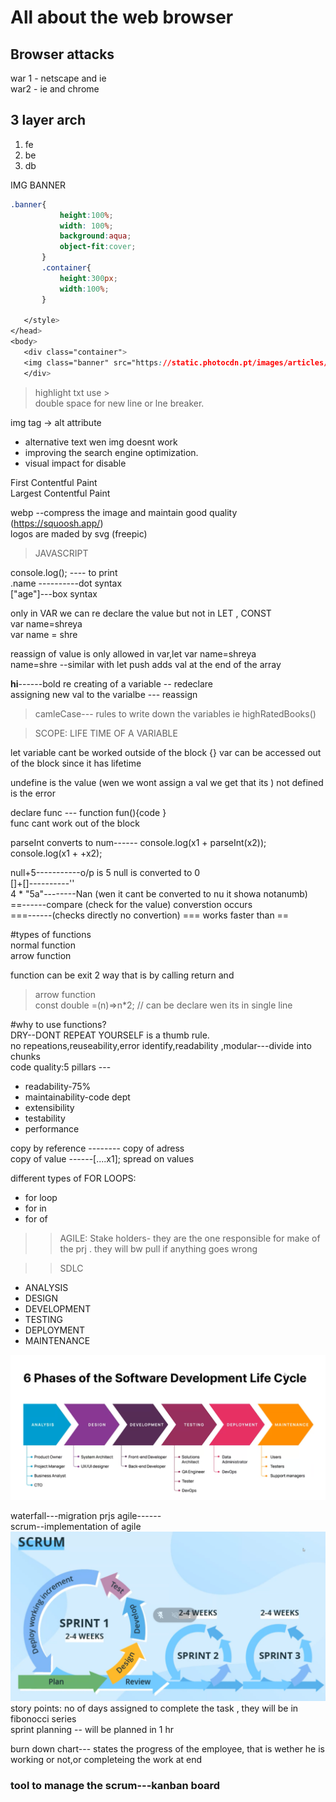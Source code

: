 # All about the web browser

## Browser attacks

war 1 - netscape and ie  
war2 - ie and chrome

## 3 layer arch

1.  fe
1.  be
1.  db

IMG BANNER

```css
.banner{
           height:100%;
           width: 100%;
           background:aqua;
           object-fit:cover;
       }
       .container{
           height:300px;
           width:100%;
       }

   </style>
</head>
<body>
   <div class="container">
   <img class="banner" src="https://static.photocdn.pt/images/articles/2023/10/02/Sunset_Landscape_Photography_4_Tips_for_Success.webp"/>
   </div>

```

> highlight txt use >  
> double space for new line or lne breaker.

img tag -> alt attribute

- alternative text wen img doesnt work
- improving the search engine optimization.
- visual impact for disable

First Contentful Paint  
Largest Contentful Paint

webp --compress the image and maintain good quality (https://squoosh.app/)  
logos are maded by svg (freepic)

> JAVASCRIPT

console.log(); ---- to print  
.name ----------dot syntax  
["age"]---box syntax

only in VAR we can re declare the value but not in LET , CONST  
 var name=shreya  
 var name = shre

reassign of value is only allowed in var,let
var name=shreya  
name=shre --similar with let
push adds val at the end of the array

**hi**------bold
re creating of a variable -- redeclare  
 assigning new val to the varialbe --- reassign

 >camleCase--- rules to write down the variables ie highRatedBooks()

> SCOPE:
> LIFE TIME OF A VARIABLE

let variable cant be worked outside of the block {}
var can be accessed out of the block since it has lifetime

undefine is the value (wen we wont assign a val we get that its )
not defined is the error

declare func --- function fun(){code }  
func cant work out of the block

parseInt converts to num------ console.log(x1 + parseInt(x2));  
console.log(x1 + +x2);

null+5-----------o/p is 5 null is converted to 0  
[]+[]----------''  
4 \* "5a"--------Nan (wen it cant be converted to nu it showa notanumb)  
==------compare (check for the value) converstion occurs  
===------(checks directly no convertion)
=== works faster than ==

#types of functions  
normal function  
arrow function

function can be exit 2 way that is by calling return and

> arrow function  
>  const double =(n)=>n\*2; // can be declare wen its in single line

#why to use functions?  
DRY--DONT REPEAT YOURSELF is a thumb rule.  
no repeations,reuseability,error identify,readability ,modular---divide into chunks  
code quality:5 pillars ---

- readability-75% 
- maintainability-code dept
- extensibility
- testability
- performance

copy by reference -------- copy of adress  
copy of value ------[....x1]; spread on values  

different types of FOR LOOPS:  
 - for loop
- for in 
- for of 

>> AGILE: Stake holders- they are the one responsible for make of the prj . they will bw pull if anything goes wrong

>>SDLC  
 - ANALYSIS
 - DESIGN
 - DEVELOPMENT
 - TESTING
 - DEPLOYMENT
 - MAINTENANCE  

![ sdlc](image.png)

waterfall---migration prjs
agile------  
scrum--implementation of agile  
![scrum](scrum.png)
story points: no of days assigned to complete the task , they will be in fibonocci series  
sprint planning -- will be planned in 1 hr  

burn down chart--- states the progress of the employee, that is wether he is working or not,or completeing the work at end  
### tool to manage the scrum---kanban board    
